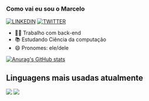 ### Como vai eu sou o Marcelo

[![LINKEDIN](https://img.shields.io/badge/LinkedIn-0077B5?style=for-the-badge&logo=linkedin&logoColor=white)](https://www.linkedin.com/in/marcelocardoso23/)
[![TWITTER](https://img.shields.io/badge/Twitter-1DA1F2?style=for-the-badge&logo=twitter&logoColor=white)](https://twitter.com/marceloRLC19)

- 👨‍💻 Trabalho com back-end
- 📚 Estudando Ciência da computação
- 😄 Pronomes: ele/dele

[![Anurag's GitHub stats](https://github-readme-stats.vercel.app/api?username=marceloRLC17&theme=highcontrast)](https://github.com/marceloRLC17/github-readme-stats)

## Linguagens mais usadas atualmente
![](https://img.shields.io/badge/Python-FFD43B?style=for-the-badge&logo=python&logoColor=darkgreen)
![](https://img.shields.io/badge/Java-ED8B00?style=for-the-badge&logo=java&logoColor=white)
